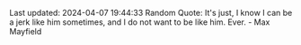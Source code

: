 Last updated: 2024-04-07 19:44:33
Random Quote: It's just, I know I can be a jerk like him sometimes, and I do not want to be like him. Ever. - Max Mayfield
